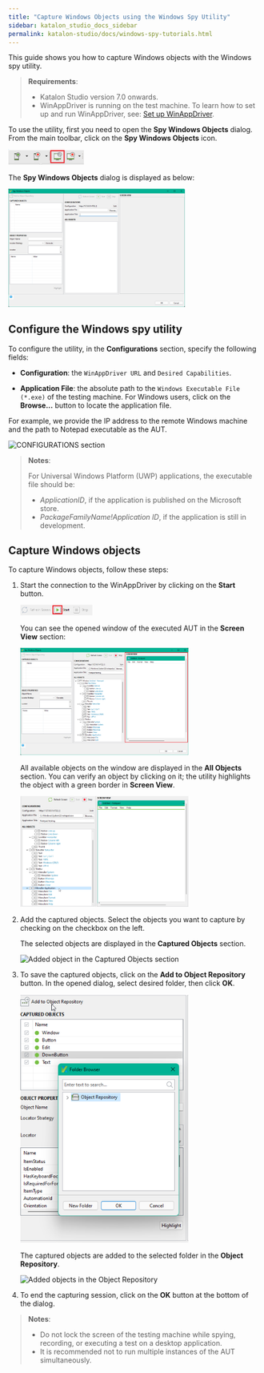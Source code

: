 ```yaml
---
title: "Capture Windows Objects using the Windows Spy Utility"
sidebar: katalon_studio_docs_sidebar
permalink: katalon-studio/docs/windows-spy-tutorials.html
---
```


This guide shows you how to capture Windows objects with the Windows spy utility.

> **Requirements**:
>
> * Katalon Studio version 7.0 onwards.
> * WinAppDriver is running on the test machine. To learn how to set up and run WinAppDriver, see: [Set up WinAppDriver](https://docs.katalon.com/katalon-studio/docs/setup-winappdriver.html).

To use the utility, first you need to open the **Spy Windows Objects** dialog. From the main toolbar, click on the **Spy Windows Objects** icon.

<img src="https://github.com/katalon-studio/docs-images/raw/master/katalon-studio/docs/spy-windows-object/KS-Windows-Spy-Objects-button.png" width=30% alt="Spy Windows Objects dialog">

The **Spy Windows Objects** dialog is displayed as below:

<img src="https://github.com/katalon-studio/docs-images/raw/master/katalon-studio/docs/spy-windows-object/KS-Spy-Windows-dialog.png" width=70% alt="Spy Windows Objects dialog">

## Configure the Windows spy utility

To configure the utility, in the **Configurations** section, specify the following fields:

* **Configuration**: the `WinAppDriver URL` and `Desired Capabilities`.

* **Application File**: the absolute path to the `Windows Executable File (*.exe)` of the testing machine. For Windows users, click on the **Browse...** button to locate the application file.

For example, we provide the IP address to the remote Windows machine and the path to Notepad executable as the AUT.

<img src="https://github.com/katalon-studio/docs-images/raw/master/katalon-studio/docs/spy-windows-object/spy2.png" width=70% alt="CONFIGURATIONS section">

> **Notes**:
>
> For Universal Windows Platform (UWP) applications, the executable file should be:
> * *ApplicationID*, if the application is published on the Microsoft store.
> * *PackageFamilyName!Application ID*, if the application is still in development.

## Capture Windows objects

To capture Windows objects, follow these steps:

1. Start the connection to the WinAppDriver by clicking on the **Start** button.

    <img src="https://github.com/katalon-studio/docs-images/raw/master/katalon-studio/docs/spy-windows-object/KS-Windows-spy-utility-start-button.png" width=30% alt="Start button">

    You can see the opened window of the executed AUT in the **Screen View** section:

    <img src="https://github.com/katalon-studio/docs-images/raw/master/katalon-studio/docs/spy-windows-object/KS-Windows-spy-utility-executed-AUT.png" width=70% alt="Screen View section">

    All available objects on the window are displayed in the **All Objects** section. You can verify an object by clicking on it; the utility highlights the object with a green border in **Screen View**.

    <img src="https://github.com/katalon-studio/docs-images/raw/master/katalon-studio/docs/spy-windows-object/KS-Windows-spy-utility-executed-highlighted-object.png" width=70% alt="Highlighted object in the Screen View">

2. Add the captured objects. Select the objects you want to capture by checking on the checkbox on the left.

    The selected objects are displayed in the **Captured Objects** section.

    <img src="https://github.com/katalon-studio/docs-images/raw/master/katalon-studio/docs/spy-windows-object/highlight-spy.png" width=70% alt="Added object in the Captured Objects section">

3. To save the captured objects, click on the **Add to Object Repository** button. In the opened dialog, select desired folder, then click **OK**.

    <img src="https://github.com/katalon-studio/docs-images/raw/master/katalon-studio/docs/spy-windows-object/KS-Add-objects-to-Object-Repository.png" width=70% alt="Add to Object Repository">

    The captured objects are added to the selected folder in the **Object Repository**.

    <img src="https://github.com/katalon-studio/docs-images/raw/master/katalon-studio/docs/spy-windows-object/saved-objects.png" width=70% alt="Added objects in the Object Repository">

4. To end the capturing session, click on the **OK** button at the bottom of the dialog.

>**Notes**:
>
> * Do not lock the screen of the testing machine while spying, recording, or executing a test on a desktop application.
> * It is recommended not to run multiple instances of the AUT simultaneously.
